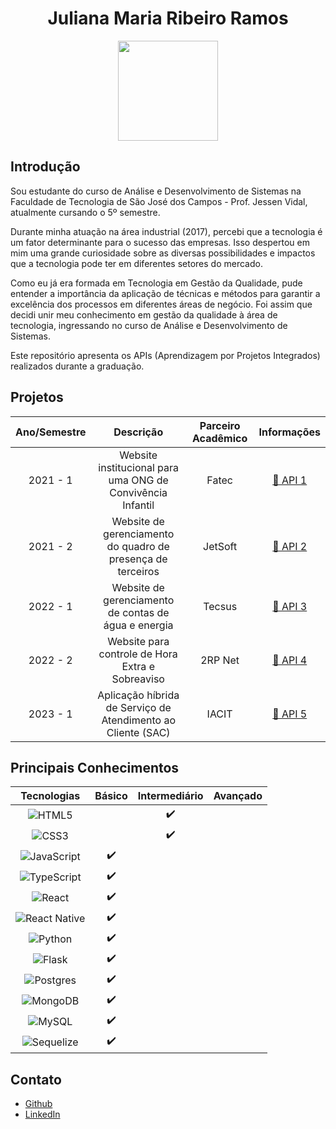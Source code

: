 <h1 align="center"> Juliana Maria Ribeiro Ramos </h1>

<p align="center"> 
<img src="https://user-images.githubusercontent.com/79669245/230516537-0f8e969e-7a1a-47f1-9417-adc1c08eab83.png" width=160>
</p>

## Introdução

Sou estudante do curso de Análise e Desenvolvimento de Sistemas na Faculdade de Tecnologia de São José dos Campos - Prof. Jessen Vidal, atualmente cursando o 5º semestre.

Durante minha atuação na área industrial (2017), percebi que a tecnologia é um fator determinante para o sucesso das empresas. Isso despertou em mim uma grande curiosidade sobre as diversas possibilidades e impactos que a tecnologia pode ter em diferentes setores do mercado.

Como eu já era formada em Tecnologia em Gestão da Qualidade, pude entender a importância da aplicação de técnicas e métodos para garantir a excelência dos processos em diferentes áreas de negócio. Foi assim que decidi unir meu conhecimento em gestão da qualidade à área de tecnologia, ingressando no curso de Análise e Desenvolvimento de Sistemas.

Este repositório apresenta os APIs (Aprendizagem por Projetos Integrados) realizados durante a graduação.



## Projetos
<div id="projetos" text-align="center">

| Ano/Semestre | Descrição | Parceiro Acadêmico | Informações |
|:---:|:---:|:---:|:---:|
| 2021 - 1 | Website institucional para uma ONG de Convivência Infantil | Fatec | [📑 API 1](https://github.com/JulianaMaria-Lab/portfolio-TG/blob/main/API1.md) |
| 2021 - 2 | Website de gerenciamento do quadro de presença de terceiros | JetSoft | [📑 API 2](https://github.com/JulianaMaria-Lab/portfolio-TG/blob/main/API2.md) |
| 2022 - 1 | Website de gerenciamento de contas de água e energia | Tecsus | [📑 API 3](https://github.com/JulianaMaria-Lab/portfolio-TG/blob/main/API3.md) |
| 2022 - 2 | Website para controle de Hora Extra e Sobreaviso | 2RP Net | [📑 API 4](https://github.com/JulianaMaria-Lab/portfolio-TG/blob/main/API4.md) |
| 2023 - 1 | Aplicação híbrida de Serviço de Atendimento ao Cliente (SAC) | IACIT | [📑 API 5](https://github.com/JulianaMaria-Lab/portfolio-TG/blob/main/API5.md) |


## Principais Conhecimentos
| Tecnologias | Básico | Intermediário | Avançado |
| :---: | :---: | :---: | :---: |
| ![HTML5](https://img.shields.io/badge/html5-%23E34F26.svg?style=for-the-badge&logo=html5&logoColor=white) |     | ✔️  |     |
| ![CSS3](https://img.shields.io/badge/css3-%231572B6.svg?style=for-the-badge&logo=css3&logoColor=white) |     | ✔️  |     |
| ![JavaScript](https://img.shields.io/badge/javascript-%23323330.svg?style=for-the-badge&logo=javascript&logoColor=%23F7DF1E)| ✔️  |     |     |
| ![TypeScript](https://img.shields.io/badge/typescript-%23007ACC.svg?style=for-the-badge&logo=typescript&logoColor=white) | ✔️  |     |     |
| ![React](https://img.shields.io/badge/react-%2320232a.svg?style=for-the-badge&logo=react&logoColor=%2361DAFB) | ✔️  |     |     |
| ![React Native](https://img.shields.io/badge/react_native-%2320232a.svg?style=for-the-badge&logo=react&logoColor=%2361DAFB) | ✔️  |     |     |
| ![Python](https://img.shields.io/badge/python-3670A0?style=for-the-badge&logo=python&logoColor=ffdd54) | ✔️  |     |     |
| ![Flask](https://img.shields.io/badge/flask-%23000.svg?style=for-the-badge&logo=flask&logoColor=white) | ✔️  |     |     |
| ![Postgres](https://img.shields.io/badge/postgres-%23316192.svg?style=for-the-badge&logo=postgresql&logoColor=white) | ✔️  |     |     |
| ![MongoDB](https://img.shields.io/badge/MongoDB-%234ea94b.svg?style=for-the-badge&logo=mongodb&logoColor=white) | ✔️  |     |     |
| ![MySQL](https://img.shields.io/badge/mysql-%2300f.svg?style=for-the-badge&logo=mysql&logoColor=white) | ✔️  |     |     |
| ![Sequelize](https://img.shields.io/badge/Sequelize-52B0E7?style=for-the-badge&logo=Sequelize&logoColor=white) | ✔️  |     |     |

## Contato

* [Github](https://github.com/JulianaMaria-Lab)
* [LinkedIn](https://www.linkedin.com/in/juliana-maria-a0b0a0124)







